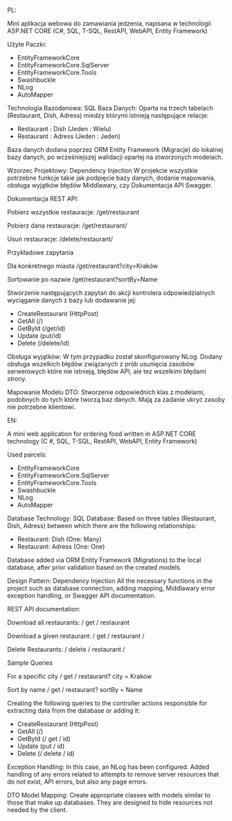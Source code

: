 PL:

Mini aplikacja webowa do zamawiania jedzenia, napisana w technologii ASP.NET CORE (C#, SQL, T-SQL, RestAPI, WebAPI, Entity Framework)

Użyte Paczki:
- EntityFrameworkCore
- EntityFrameworkCore.SqlServer
- EntityFrameworkCore.Tools
- Swashbuckle
- NLog
- AutoMapper

Technologia Bazodanowa: SQL
Baza Danych:
Oparta na trzech tabelach (Restaurant, Dish, Adress) miedzy którymi istnieją następujące relacje:
- Restaurant : Dish (Jeden : Wielu)
- Restaurant : Adress (Jeden : Jeden)

Baza danych dodana poprzez ORM Entity Framework (Migracje) do lokalnej bazy danych, po wcześniejszej walidacji opartej na stworzonych modelach. 

Wzorzec Projektowy: Dependency Injection
W projekcie wszystkie potrzebne funkcje takie jak podpięcie bazy danych, dodanie mapowania, obsługa wyjątków błędów Middlawary, czy Dokumentacja API Swagger.

Dokumentacja REST API:

Pobierz wszystkie restauracje:
/get/restaurant

Pobierz dana restauracje:
/get/restaurant/<klucz>

Usuń restauracje:
/delete/restaurant/<klucz>

Przykładowe zapytania

Dla konkretnego miasta
/get/restaurant?city=Kraków

Sortowanie po nazwie
/get/restaurant?sortBy=Name

Stworzenie następujących zapytań do akcji kontrolera odpowiedzialnych wyciąganie danych z bazy lub dodawanie jej: 
- CreateRestaurant (HttpPost)
- GetAll (/)
- GetById (/get/id)
- Update (put/id)
- Delete (/delete/id)


Obsługa wyjątków:
W tym przypadku został skonfigurowany NLog. Dodany obsługa wszelkich błędów związanych z prób usunięcia zasobów serwerowych które nie istnieją, błędów API, ale tez wszelkimi błędami strony.

Mapowanie Modelu DTO:
Stworzenie odpowiednich klas z modelami, podobnych do tych które tworzą baz danych. Mają za zadanie ukryć zasoby nie potrzebne klientowi.


EN:

A mini web application for ordering food written in ASP.NET CORE technology (C #, SQL, T-SQL, RestAPI, WebAPI, Entity Framework)

Used parcels:
- EntityFrameworkCore
- EntityFrameworkCore.SqlServer
- EntityFrameworkCore.Tools
- Swashbuckle
- NLog
- AutoMapper

Database Technology: SQL
Database:
Based on three tables (Restaurant, Dish, Adress) between which there are the following relationships:
- Restaurant: Dish (One: Many)
- Restaurant: Adress (One: One)

Database added via ORM Entity Framework (Migrations) to the local database, after prior validation based on the created models.

Design Pattern: Dependency Injection
All the necessary functions in the project  such as database connection, adding mapping, Middlawary error exception handling, or Swagger API documentation.

REST API documentation:

Download all restaurants:
/ get / restaurant

Download a given restaurant:
/ get / restaurant / <key>

Delete Restaurants:
/ delete / restaurant / <key>

Sample Queries

For a specific city
/ get / restaurant? city = Krakow

Sort by name
/ get / restaurant? sortBy = Name

Creating the following queries to the controller actions responsible for extracting data from the database or adding it:
- CreateRestaurant (HttpPost)
- GetAll (/)
- GetById (/ get / id)
- Update (put / id)
- Delete (/ delete / id)

Exception Handling:
In this case, an NLog has been configured. Added handling of any errors related to attempts to remove server resources that do not exist, API errors, but also any page errors.

DTO Model Mapping:
Create appropriate classes with models similar to those that make up databases. They are designed to hide resources not needed by the client.
